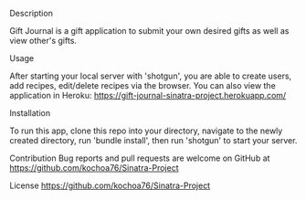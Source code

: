 
Description

Gift Journal is a gift application to submit your own desired gifts as well as view other's gifts.

Usage

After starting your local server with 'shotgun', you are able to create users, add recipes, edit/delete recipes via the browser. You can also view the application in Heroku: https://gift-journal-sinatra-project.herokuapp.com/

Installation

To run this app, clone this repo into your directory, navigate to the newly created directory, run 'bundle install', then run 'shotgun' to start your server.

Contribution Bug reports and pull requests are welcome on GitHub at https://github.com/kochoa76/Sinatra-Project

License https://github.com/kochoa76/Sinatra-Project
